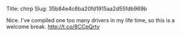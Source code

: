 Title: chirp
Slug: 35b84e4c6ba20fd1915aa2d55fdb969b

Nice. I've compiled one too many drivers in my life time, so this is a welcome break. <a href="http://t.co/8CCpQrtv">http://t.co/8CCpQrtv</a>
